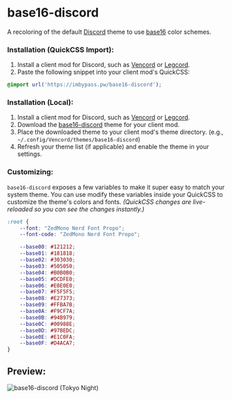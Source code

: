 # base16-discord
A recoloring of the default [Discord](https://discord.com/) theme to use [base16](https://github.com/tinted-theming/schemes/tree/spec-0.11/base16) color schemes.


### Installation (QuickCSS Import):
1. Install a client mod for Discord, such as [Vencord](https://vencord.dev/) or [Legcord](https://legcord.app/).
2. Paste the following snippet into your client mod's QuickCSS:
```css
@import url('https://imbypass.pw/base16-discord');
```


### Installation (Local):
1. Install a client mod for Discord, such as [Vencord](https://vencord.dev/) or [Legcord](https://legcord.app/).
2. Download the [base16-discord](https://github.com/imbypass/base16-discord) theme for your client mod.
3. Place the downloaded theme to your client mod's theme directory. (e.g., `~/.config/Vencord/themes/base16-discord`)
4. Refresh your theme list (if applicable) and enable the theme in your settings.

### Customizing:
`base16-discord` exposes a few variables to make it super easy to match your system theme.
You can use modify these variables inside your QuickCSS to customize the theme's colors and fonts.
*(QuickCSS changes are live-reloaded so you can see the changes instantly.)*
```css
:root {
    --font: "ZedMono Nerd Font Propo";
    --font-code: "ZedMono Nerd Font Propo";

    --base00: #121212;
    --base01: #181818;
    --base02: #303030;
    --base03: #505050;
    --base04: #B0B0B0;
    --base05: #DCDFE0;
    --base06: #E0E0E0;
    --base07: #F5F5F5;
    --base08: #E27373;
    --base09: #FFBA7B;
    --base0A: #F9CF7A;
    --base0B: #94B979;
    --base0C: #00988E;
    --base0D: #97BEDC;
    --base0E: #E1C0FA;
    --base0F: #D4ACA7;
}
```

## Preview:
![base16-discord (Tokyo Night)](https://0x0.st/8AgE.png)

